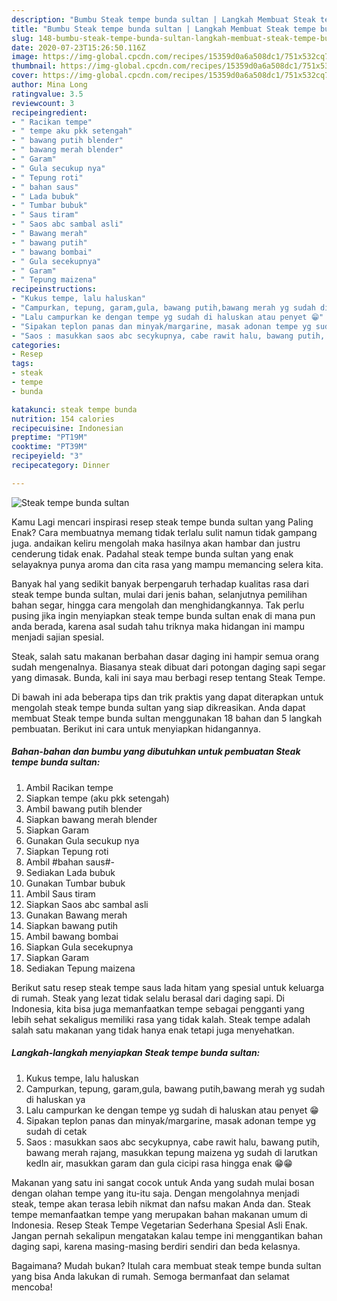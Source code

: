 ```yaml
---
description: "Bumbu Steak tempe bunda sultan | Langkah Membuat Steak tempe bunda sultan Yang Enak Banget"
title: "Bumbu Steak tempe bunda sultan | Langkah Membuat Steak tempe bunda sultan Yang Enak Banget"
slug: 148-bumbu-steak-tempe-bunda-sultan-langkah-membuat-steak-tempe-bunda-sultan-yang-enak-banget
date: 2020-07-23T15:26:50.116Z
image: https://img-global.cpcdn.com/recipes/15359d0a6a508dc1/751x532cq70/steak-tempe-bunda-sultan-foto-resep-utama.jpg
thumbnail: https://img-global.cpcdn.com/recipes/15359d0a6a508dc1/751x532cq70/steak-tempe-bunda-sultan-foto-resep-utama.jpg
cover: https://img-global.cpcdn.com/recipes/15359d0a6a508dc1/751x532cq70/steak-tempe-bunda-sultan-foto-resep-utama.jpg
author: Mina Long
ratingvalue: 3.5
reviewcount: 3
recipeingredient:
- " Racikan tempe"
- " tempe aku pkk setengah"
- " bawang putih blender"
- " bawang merah blender"
- " Garam"
- " Gula secukup nya"
- " Tepung roti"
- " bahan saus"
- " Lada bubuk"
- " Tumbar bubuk"
- " Saus tiram"
- " Saos abc sambal asli"
- " Bawang merah"
- " bawang putih"
- " bawang bombai"
- " Gula secekupnya"
- " Garam"
- " Tepung maizena"
recipeinstructions:
- "Kukus tempe, lalu haluskan"
- "Campurkan, tepung, garam,gula, bawang putih,bawang merah yg sudah di haluskan ya"
- "Lalu campurkan ke dengan tempe yg sudah di haluskan atau penyet 😁"
- "Sipakan teplon panas dan minyak/margarine, masak adonan tempe yg sudah di cetak"
- "Saos : masukkan saos abc secykupnya, cabe rawit halu, bawang putih, bawang merah rajang, masukkan tepung maizena yg sudah di larutkan kedln air, masukkan garam dan gula cicipi rasa hingga enak 😁😁"
categories:
- Resep
tags:
- steak
- tempe
- bunda

katakunci: steak tempe bunda 
nutrition: 154 calories
recipecuisine: Indonesian
preptime: "PT19M"
cooktime: "PT39M"
recipeyield: "3"
recipecategory: Dinner

---
```



![Steak tempe bunda sultan](https://img-global.cpcdn.com/recipes/15359d0a6a508dc1/751x532cq70/steak-tempe-bunda-sultan-foto-resep-utama.jpg)

Kamu Lagi mencari inspirasi resep steak tempe bunda sultan yang Paling Enak? Cara membuatnya memang tidak terlalu sulit namun tidak gampang juga. andaikan keliru mengolah maka hasilnya akan hambar dan justru cenderung tidak enak. Padahal steak tempe bunda sultan yang enak selayaknya punya aroma dan cita rasa yang mampu memancing selera kita.

Banyak hal yang sedikit banyak berpengaruh terhadap kualitas rasa dari steak tempe bunda sultan, mulai dari jenis bahan, selanjutnya pemilihan bahan segar, hingga cara mengolah dan menghidangkannya. Tak perlu pusing jika ingin menyiapkan steak tempe bunda sultan enak di mana pun anda berada, karena asal sudah tahu triknya maka hidangan ini mampu menjadi sajian spesial.

Steak, salah satu makanan berbahan dasar daging ini hampir semua orang sudah mengenalnya. Biasanya steak dibuat dari potongan daging sapi segar yang dimasak. Bunda, kali ini saya mau berbagi resep tentang Steak Tempe.


Di bawah ini ada beberapa tips dan trik praktis yang dapat diterapkan untuk mengolah steak tempe bunda sultan yang siap dikreasikan. Anda dapat membuat Steak tempe bunda sultan menggunakan 18 bahan dan 5 langkah pembuatan. Berikut ini cara untuk menyiapkan hidangannya.

<!--inarticleads1-->

##### Bahan-bahan dan bumbu yang dibutuhkan untuk pembuatan Steak tempe bunda sultan:

1. Ambil  Racikan tempe
1. Siapkan  tempe (aku pkk setengah)
1. Ambil  bawang putih blender
1. Siapkan  bawang merah blender
1. Siapkan  Garam
1. Gunakan  Gula secukup nya
1. Siapkan  Tepung roti
1. Ambil  #bahan saus#-
1. Sediakan  Lada bubuk
1. Gunakan  Tumbar bubuk
1. Ambil  Saus tiram
1. Siapkan  Saos abc sambal asli
1. Gunakan  Bawang merah
1. Siapkan  bawang putih
1. Ambil  bawang bombai
1. Siapkan  Gula secekupnya
1. Siapkan  Garam
1. Sediakan  Tepung maizena


Berikut satu resep steak tempe saus lada hitam yang spesial untuk keluarga di rumah. Steak yang lezat tidak selalu berasal dari daging sapi. Di Indonesia, kita bisa juga memanfaatkan tempe sebagai pengganti yang lebih sehat sekaligus memiliki rasa yang tidak kalah. Steak tempe adalah salah satu makanan yang tidak hanya enak tetapi juga menyehatkan. 

<!--inarticleads2-->

##### Langkah-langkah menyiapkan Steak tempe bunda sultan:

1. Kukus tempe, lalu haluskan
1. Campurkan, tepung, garam,gula, bawang putih,bawang merah yg sudah di haluskan ya
1. Lalu campurkan ke dengan tempe yg sudah di haluskan atau penyet 😁
1. Sipakan teplon panas dan minyak/margarine, masak adonan tempe yg sudah di cetak
1. Saos : masukkan saos abc secykupnya, cabe rawit halu, bawang putih, bawang merah rajang, masukkan tepung maizena yg sudah di larutkan kedln air, masukkan garam dan gula cicipi rasa hingga enak 😁😁


Makanan yang satu ini sangat cocok untuk Anda yang sudah mulai bosan dengan olahan tempe yang itu-itu saja. Dengan mengolahnya menjadi steak, tempe akan terasa lebih nikmat dan nafsu makan Anda dan. Steak tempe memanfaatkan tempe yang merupakan bahan makanan umum di Indonesia. Resep Steak Tempe Vegetarian Sederhana Spesial Asli Enak. Jangan pernah sekalipun mengatakan kalau tempe ini menggantikan bahan daging sapi, karena masing-masing berdiri sendiri dan beda kelasnya. 

Bagaimana? Mudah bukan? Itulah cara membuat steak tempe bunda sultan yang bisa Anda lakukan di rumah. Semoga bermanfaat dan selamat mencoba!
